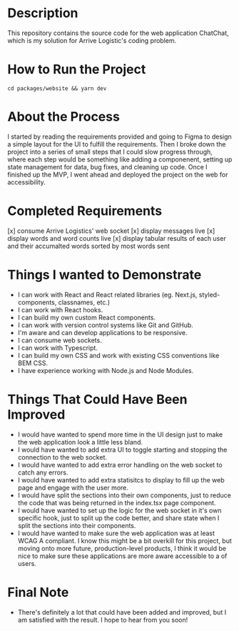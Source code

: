# Description

This repository contains the source code for the web application ChatChat, which is my solution for Arrive Logistic's coding problem.

# How to Run the Project

`cd packages/website && yarn dev`

# About the Process

I started by reading the requirements provided and going to Figma to design a simple layout for the UI to fulfill the requirements. Then I broke down the project into a series of small steps that I could slow progress through, where each step would be something like adding a componenent, setting up state management for data, bug fixes, and cleaning up code. Once I finished up the MVP, I went ahead and deployed the project on the web for accessibility.

# Completed Requirements

[x] consume Arrive Logistics' web socket
[x] display messages live
[x] display words and word counts live
[x] display tabular results of each user and their accumalted words sorted by most words sent

# Things I wanted to Demonstrate

- I can work with React and React related libraries (eg. Next.js, styled-components, classnames, etc.)
- I can work with React hooks.
- I can build my own custom React components.
- I can work with version control systems like Git and GitHub.
- I'm aware and can develop applications to be responsive.
- I can consume web sockets.
- I can work with Typescript.
- I can build my own CSS and work with existing CSS conventions like BEM CSS.
- I have experience working with Node.js and Node Modules.

# Things That Could Have Been Improved

- I would have wanted to spend more time in the UI design just to make the web application look a little less bland.
- I would have wanted to add extra UI to toggle starting and stopping the connection to the web socket.
- I would have wanted to add extra error handling on the web socket to catch any errors.
- I would have wanted to add extra statisitcs to display to fill up the web page and engage with the user more.
- I would have split the sections into their own components, just to reduce the code that was being returned in the index.tsx page component.
- I would have wanted to set up the logic for the web socket in it's own specific hook, just to split up the code better, and share state when I split the sections into their components.
- I would have wanted to make sure the web application was at least WCAG A compliant. I know this might be a bit overkill for this project, but moving onto more future, production-level products, I think it would be nice to make sure these applications are more aware accessible to a of users.

# Final Note

- There's definitely a lot that could have been added and improved, but I am satisfied with the result. I hope to hear from you soon!
